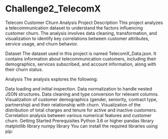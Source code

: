 # Challenge2_TelecomX
Telecom Customer Churn Analysis
Project Description
This project analyzes a telecommunication dataset to understand the factors influencing customer churn. The analysis involves data cleaning, transformation, and visualization to identify key correlations between customer attributes, service usage, and churn behavior.

Dataset
The dataset used in this project is named TelecomX_Data.json. It contains information about telecommunication customers, including their demographics, services subscribed, and account information, along with their churn status.

Analysis
The analysis explores the following:

Data loading and initial inspection.
Data normalization to handle nested JSON structures.
Data cleaning and type conversion for relevant columns.
Visualization of customer demographics (gender, seniority, contract type, partnership) and their relationship with churn.
Visualization of the distribution of total charges and tenure for active and inactive customers.
Correlation analysis between various numerical features and customer churn.
Getting Started
Prerequisites
Python 3.6 or higher
pandas library
matplotlib library
numpy library
You can install the required libraries using pip:
